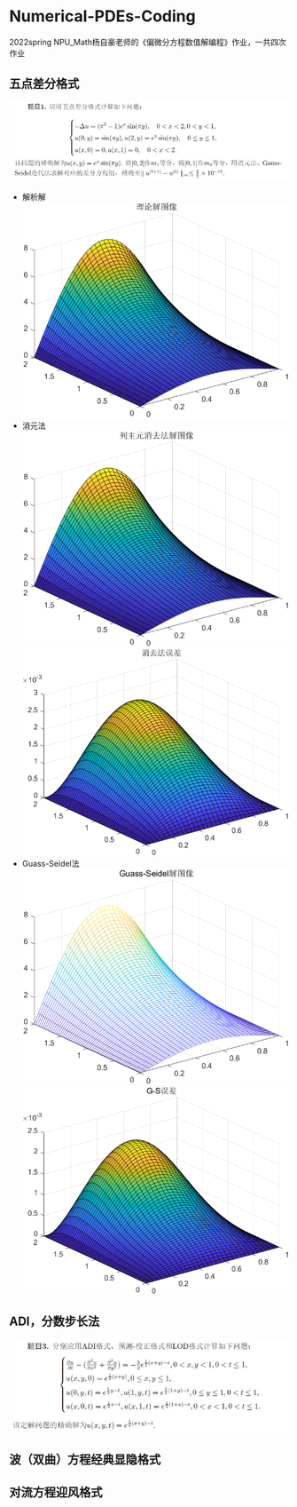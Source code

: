 # Numerical-PDEs-Coding
2022spring NPU_Math杨自豪老师的《偏微分方程数值解编程》作业，一共四次作业
## 五点差分格式
![五点差分Possion法](https://raw.githubusercontent.com/Pochestina-zh/Numerical-PDEs-Coding/main/Five-points%20Difference%20Method/5-points%20Difference.jpg)
* 解析解
![解析解图像](https://github.com/Pochestina-zh/Numerical-PDEs-Coding/blob/main/Five-points%20Difference%20Method/%E7%90%86%E8%AE%BA%E8%A7%A3%E5%9B%BE%E5%83%8F.png)
* 消元法
![消元法解图像](https://raw.githubusercontent.com/Pochestina-zh/Numerical-PDEs-Coding/main/Five-points%20Difference%20Method/%E5%88%97%E4%B8%BB%E5%85%83%E6%B6%88%E5%8E%BB%E6%B3%95%E8%A7%A3%E5%9B%BE%E5%83%8F.png)
![消元法误差](https://raw.githubusercontent.com/Pochestina-zh/Numerical-PDEs-Coding/main/Five-points%20Difference%20Method/%E6%B6%88%E5%8E%BB%E6%B3%95%E8%AF%AF%E5%B7%AE.png)
* Guass-Seidel法
![G-S解图像](https://raw.githubusercontent.com/Pochestina-zh/Numerical-PDEs-Coding/main/Five-points%20Difference%20Method/Gauss-Seidel%E8%A7%A3%E5%9B%BE%E5%83%8F.png)
![G-S误差](https://raw.githubusercontent.com/Pochestina-zh/Numerical-PDEs-Coding/main/Five-points%20Difference%20Method/G-S%E8%AF%AF%E5%B7%AE.png)

## ADI，分数步长法
![ADI](https://raw.githubusercontent.com/Pochestina-zh/Numerical-PDEs-Coding/main/Fractional%20Step%20Method/ADI.jpg)

## 波（双曲）方程经典显隐格式

## 对流方程迎风格式
